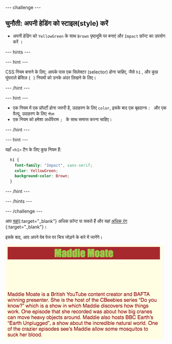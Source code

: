--- challenge ---

## चुनौती: अपनी हेडिंग को स्टाइल(style) करें

+ अपनी हेडिंग को `YellowGreen` के साथ ` Brown ` पृष्ठभूमि पर बनाएं और ` Impact ` फ़ॉन्ट का उपयोग करें ।

--- hints ---

--- hint ---

CSS नियम बनाने के लिए, आपके पास एक सिलेक्टर (selector) होना चाहिए, जैसे ` h1 ` , और कुछ घुंघराले ब्रेसिज़ `{ }` नियमों को उनके अंदर लिखने के लिए।

--- /hint ---

--- hint ---

+ एक नियम में एक प्रॉपर्टी होना जरुरी है, उदाहरण के लिए ` color `, इसके बाद एक बृहदान्त्र `: ` और एक वैल्यू, उदाहरण के लिए ` नीला `
+ एक नियम को हमेशा अर्धविराम `; ` के साथ समाप्त करना चाहिए।

--- /hint ---

--- hint ---

यहाँ `<h1>` टैग के लिए कुछ नियम हैं:

```css
  h1 {
    font-family: "Impact", sans-serif;
    color: YellowGreen;
    background-color: Brown;
  }
```

--- /hint ---

--- /hints ---

--- /challenge ---

आप [यहां](https://www.w3schools.com/cssref/css_websafe_fonts.asp){:target="_blank"} अधिक फ़ॉन्ट पा सकते हैं और यहां [ अधिक रंग ](https://www.w3schools.com/colors/colors_names.asp){:target="_blank"}।

इसके बाद, आप अपने वेब पेज पर चित्र जोड़ने के बारे में जानेंगे।

![इस स्तर पर वेबसाइट का उदाहरण](images/step4eg.png)
